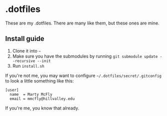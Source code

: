 # .dotfiles

These are my .dotfiles.
There are many like them, but these ones are mine.

## Install guide

1. Clone it into `~`
2. Make sure you have the submodules by running `git submodule update --recursive --init`
3. Run `install.sh`

If you're not me, you may want to configure `~/.dotfiles/secret/.gitconfig` to
look a little something like this:

```
[user]
  name  = Marty McFly
  email = mmcfly@hillvalley.edu
```

If you're me, you know that already.
